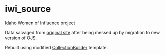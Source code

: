 # iwi_source

Idaho Women of Influence project

Data salvaged from [original site](https://web.archive.org/web/20141127194855/http://journals.lib.uidaho.edu/index.php/IWI/index)  after being messed up by migration to new version of OJS.

Rebuilt using modified [CollectionBuilder](https://github.com/CollectionBuilder) template.
